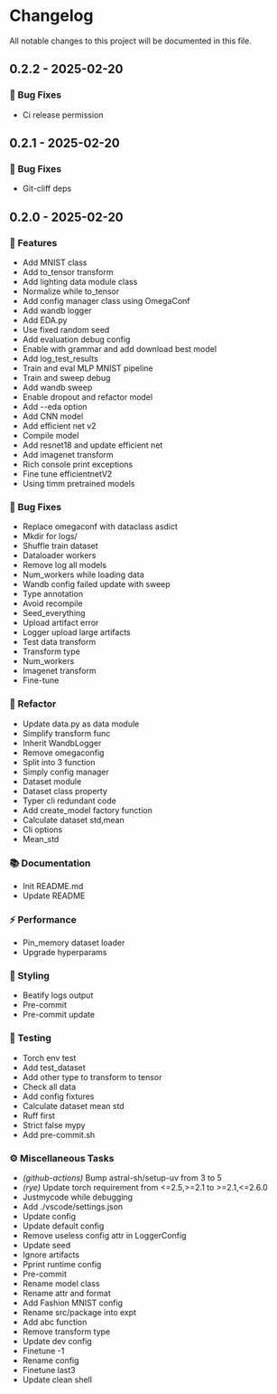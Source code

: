 # Changelog

All notable changes to this project will be documented in this file.

## 0.2.2 - 2025-02-20

### 🐛 Bug Fixes

- Ci release permission

## 0.2.1 - 2025-02-20

### 🐛 Bug Fixes

- Git-cliff deps

## 0.2.0 - 2025-02-20

### 🚀 Features

- Add MNIST class
- Add to_tensor transform
- Add lighting data module class
- Normalize while to_tensor
- Add config manager class using OmegaConf
- Add wandb logger
- Add EDA.py
- Use fixed random seed
- Add evaluation debug config
- Enable with grammar and add download best model
- Add log_test_results
- Train and eval MLP MNIST pipeline
- Train and sweep debug
- Add wandb sweep
- Enable dropout and refactor model
- Add --eda option
- Add CNN model
- Add efficient net v2
- Compile model
- Add resnet18 and update efficient net
- Add imagenet transform
- Rich console print exceptions
- Fine tune efficientnetV2
- Using timm pretrained models

### 🐛 Bug Fixes

- Replace omegaconf with dataclass asdict
- Mkdir for logs/
- Shuffle train dataset
- Dataloader workers
- Remove log all models
- Num_workers while loading data
- Wandb config failed update with sweep
- Type annotation
- Avoid recompile
- Seed_everything
- Upload artifact error
- Logger upload large artifacts
- Test data transform
- Transform type
- Num_workers
- Imagenet transform
- Fine-tune

### 🚜 Refactor

- Update data.py as data module
- Simplify transform func
- Inherit WandbLogger
- Remove omegaconfig
- Split into 3 function
- Simply config manager
- Dataset module
- Dataset class property
- Typer cli redundant code
- Add create_model factory function
- Calculate dataset std,mean
- Cli options
- Mean_std

### 📚 Documentation

- Init README.md
- Update README

### ⚡ Performance

- Pin_memory dataset loader
- Upgrade hyperparams

### 🎨 Styling

- Beatify logs output
- Pre-commit
- Pre-commit update

### 🧪 Testing

- Torch env test
- Add test_dataset
- Add other type to transform to tensor
- Check all data
- Add config fixtures
- Calculate dataset mean std
- Ruff first
- Strict false mypy
- Add pre-commit.sh

### ⚙️ Miscellaneous Tasks

- *(github-actions)* Bump astral-sh/setup-uv from 3 to 5
- *(rye)* Update torch requirement from <=2.5,>=2.1 to >=2.1,<=2.6.0
- Justmycode while debugging
- Add ./vscode/settings.json
- Update config
- Update default config
- Remove useless config attr in LoggerConfig
- Update seed
- Ignore artifacts
- Pprint runtime config
- Pre-commit
- Rename model class
- Rename attr and format
- Add Fashion MNIST config
- Rename src/package into expt
- Add abc function
- Remove transform type
- Update dev config
- Finetune -1
- Rename config
- Finetune last3
- Update clean shell

<!-- generated by git-cliff -->
